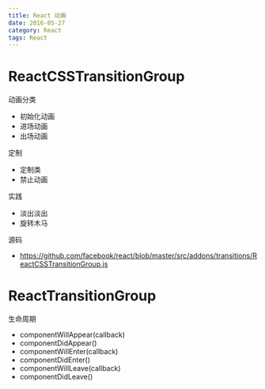 ```yaml
---
title: React 动画
date: 2016-05-27
category: React
tags: React
---
```


# ReactCSSTransitionGroup
动画分类
- 初始化动画
- 进场动画
- 出场动画

定制
- 定制类
- 禁止动画

实践
- 淡出淡出
- 旋转木马

源码
- https://github.com/facebook/react/blob/master/src/addons/transitions/ReactCSSTransitionGroup.js

# ReactTransitionGroup
生命周期
- componentWillAppear(callback)
- componentDidAppear()
- componentWillEnter(callback)
- componentDidEnter()
- componentWillLeave(callback)
- componentDidLeave()
